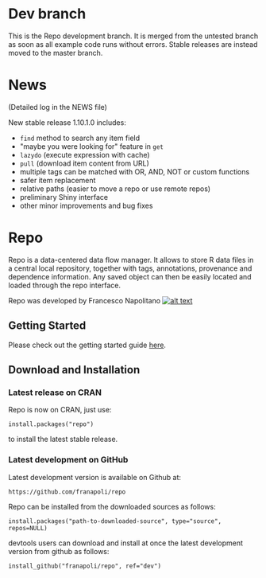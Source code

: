 <!-- Grab your social icons from https://github.com/carlsednaoui/gitsocial -->
[1.2]: http://i.imgur.com/wWzX9uB.png (me on Twitter)
[1]: http://www.twitter.com/franapoli
<!-- Grab your social icons from https://github.com/carlsednaoui/gitsocial -->

# Dev branch

This is the Repo development branch. It is merged from the untested
branch as soon as all example code runs without errors. Stable
releases are instead moved to the master branch.


# News
(Detailed log in the NEWS file)

New stable release 1.10.1.0 includes:
+ `find` method to search any item field
+ "maybe you were looking for" feature in `get`
+ `lazydo` (execute expression with cache)
+ `pull` (download item content from URL)
+ multiple tags can be matched with OR, AND, NOT or custom functions
+ safer item replacement
+ relative paths (easier to move a repo or use remote repos)
+ preliminary Shiny interface
+ other minor improvements and bug fixes


# Repo

Repo is a data-centered data flow manager. It allows to store R data
files in a central local repository, together with tags, annotations,
provenance and dependence information. Any saved object can then be
easily located and loaded through the repo interface.

Repo was developed by Francesco Napolitano [![alt text][1.2]][1]


## Getting Started

Please check out the getting started guide
[here](https://rawgit.com/franapoli/repo/gh-pages-dev/index.html).


## Download and Installation

### Latest release on CRAN

Repo is now on CRAN, just use:

    install.packages("repo")
    
to install the latest stable release.

### Latest development on GitHub

Latest development version is available on Github at:

    https://github.com/franapoli/repo

Repo can be installed from the downloaded sources as follows:

    install.packages("path-to-downloaded-source", type="source", repos=NULL)

devtools users can download and install at once the latest development
version from github as follows:

    install_github("franapoli/repo", ref="dev")


